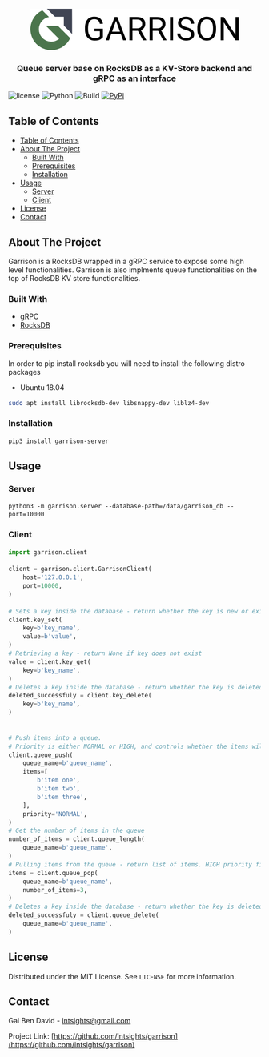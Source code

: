 <p align="center">
    <a href="https://github.com/intsights/garrison">
        <img src="https://raw.githubusercontent.com/intsights/garrison/master/images/logo.png" alt="Logo">
    </a>
    <h3 align="center">
        Queue server base on RocksDB as a KV-Store backend and gRPC as an interface
    </h3>
</p>

![license](https://img.shields.io/badge/MIT-License-blue)
![Python](https://img.shields.io/badge/Python-3.6%20%7C%203.7%20%7C%203.8-blue)
![Build](https://github.com/intsights/garrison/workflows/Build/badge.svg)
[![PyPi](https://img.shields.io/pypi/v/garrison.svg)](https://pypi.org/project/garrison/)

## Table of Contents

- [Table of Contents](#table-of-contents)
- [About The Project](#about-the-project)
  - [Built With](#built-with)
  - [Prerequisites](#prerequisites)
  - [Installation](#installation)
- [Usage](#usage)
  - [Server](#server)
  - [Client](#client)
- [License](#license)
- [Contact](#contact)


## About The Project
Garrison is a RocksDB wrapped in a gRPC service to expose some high level functionalities.
Garrison is also implments queue functionalities on the top of RocksDB KV store functionalities.

### Built With
* [gRPC](https://grpc.io/)
* [RocksDB](https://rocksdb.org/)


### Prerequisites
In order to pip install rocksdb you will need to install the following distro packages

* Ubuntu 18.04
```sh
sudo apt install librocksdb-dev libsnappy-dev liblz4-dev
```

### Installation

```sh
pip3 install garrison-server
```



## Usage

### Server
```shell
python3 -m garrison.server --database-path=/data/garrison_db --port=10000
```

### Client
```python
import garrison.client

client = garrison.client.GarrisonClient(
    host='127.0.0.1',
    port=10000,
)

# Sets a key inside the database - return whether the key is new or existed
client.key_set(
    key=b'key_name',
    value=b'value',
)
# Retrieving a key - return None if key does not exist
value = client.key_get(
    key=b'key_name',
)
# Deletes a key inside the database - return whether the key is deleted or wasn't existed
deleted_successfuly = client.key_delete(
    key=b'key_name',
)


# Push items into a queue.
# Priority is either NORMAL or HIGH, and controls whether the items will be pushed on the top or buttom of the queue
client.queue_push(
    queue_name=b'queue_name',
    items=[
        b'item one',
        b'item two',
        b'item three',
    ],
    priority='NORMAL',
)
# Get the number of items in the queue
number_of_items = client.queue_length(
    queue_name=b'queue_name',
)
# Pulling items from the queue - return list of items. HIGH priority first.
items = client.queue_pop(
    queue_name=b'queue_name',
    number_of_items=3,
)
# Deletes a key inside the database - return whether the key is deleted or wasn't existed
deleted_successfuly = client.queue_delete(
    queue_name=b'queue_name',
)
```


## License

Distributed under the MIT License. See `LICENSE` for more information.


## Contact

Gal Ben David - intsights@gmail.com

Project Link: [https://github.com/intsights/garrison](https://github.com/intsights/garrison)
